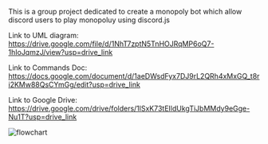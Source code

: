 This is a group project dedicated to create a monopoly bot which allow discord users to play monopoluy using discord.js

Link to UML diagram: https://drive.google.com/file/d/1NhT7zptN5TnHOJRqMP6oQ7-1hIoJqmzJ/view?usp=drive_link

Link to Commands Doc: https://docs.google.com/document/d/1aeDWsdFyx7DJ9rL2QRh4xMxGQ_t8ri2KMw88QsCYmGg/edit?usp=drive_link

Link to Google Drive: https://drive.google.com/drive/folders/1lSxK73tEIldUkgTiJbMMdy9eGge-Nu1T?usp=drive_link

![flowchart](https://github.com/smolGao/PolyLifeDiscordBot/assets/108559852/15d5a457-82d4-4f6d-84f4-d201ab9de24a)
